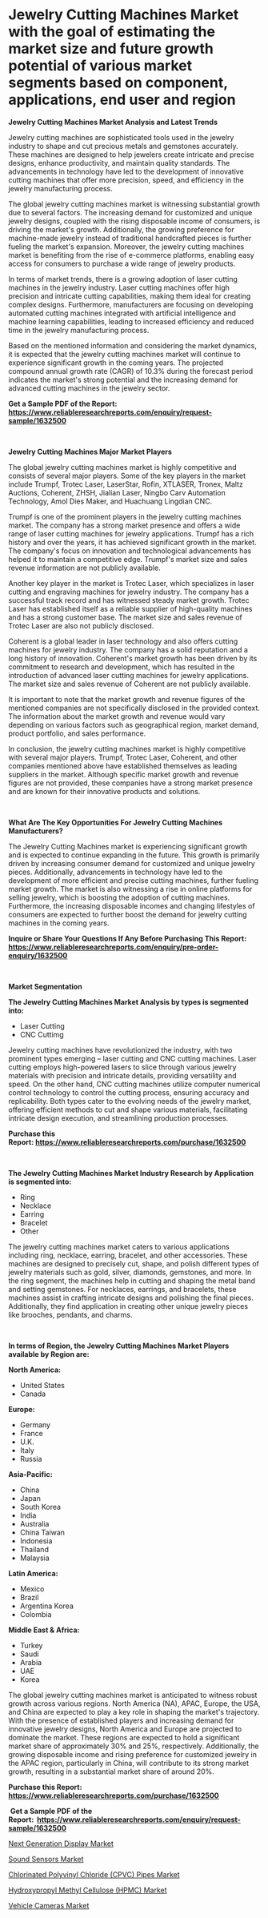 <p><h1>Jewelry Cutting Machines Market with the goal of estimating the market size and future growth potential of various market segments based on component, applications, end user and region</h1></p><p><strong>Jewelry Cutting Machines Market Analysis and Latest Trends</strong></p>
<p><p>Jewelry cutting machines are sophisticated tools used in the jewelry industry to shape and cut precious metals and gemstones accurately. These machines are designed to help jewelers create intricate and precise designs, enhance productivity, and maintain quality standards. The advancements in technology have led to the development of innovative cutting machines that offer more precision, speed, and efficiency in the jewelry manufacturing process.</p><p>The global jewelry cutting machines market is witnessing substantial growth due to several factors. The increasing demand for customized and unique jewelry designs, coupled with the rising disposable income of consumers, is driving the market's growth. Additionally, the growing preference for machine-made jewelry instead of traditional handcrafted pieces is further fueling the market's expansion. Moreover, the jewelry cutting machines market is benefiting from the rise of e-commerce platforms, enabling easy access for consumers to purchase a wide range of jewelry products.</p><p>In terms of market trends, there is a growing adoption of laser cutting machines in the jewelry industry. Laser cutting machines offer high precision and intricate cutting capabilities, making them ideal for creating complex designs. Furthermore, manufacturers are focusing on developing automated cutting machines integrated with artificial intelligence and machine learning capabilities, leading to increased efficiency and reduced time in the jewelry manufacturing process.</p><p>Based on the mentioned information and considering the market dynamics, it is expected that the jewelry cutting machines market will continue to experience significant growth in the coming years. The projected compound annual growth rate (CAGR) of 10.3% during the forecast period indicates the market's strong potential and the increasing demand for advanced cutting machines in the jewelry sector.</p></p>
<p><strong>Get a Sample PDF of the Report:&nbsp; <a href="https://www.reliableresearchreports.com/enquiry/request-sample/1632500">https://www.reliableresearchreports.com/enquiry/request-sample/1632500</a></strong></p>
<p>&nbsp;</p>
<p><strong>Jewelry Cutting Machines Major Market Players</strong></p>
<p><p>The global jewelry cutting machines market is highly competitive and consists of several major players. Some of the key players in the market include Trumpf, Trotec Laser, LaserStar, Rofin, XTLASER, Tronex, Maltz Auctions, Coherent, ZHSH, Jialian Laser, Ningbo Carv Automation Technology, Amol Dies Maker, and Huachuang Lingdian CNC.</p><p>Trumpf is one of the prominent players in the jewelry cutting machines market. The company has a strong market presence and offers a wide range of laser cutting machines for jewelry applications. Trumpf has a rich history and over the years, it has achieved significant growth in the market. The company's focus on innovation and technological advancements has helped it to maintain a competitive edge. Trumpf's market size and sales revenue information are not publicly available.</p><p>Another key player in the market is Trotec Laser, which specializes in laser cutting and engraving machines for jewelry industry. The company has a successful track record and has witnessed steady market growth. Trotec Laser has established itself as a reliable supplier of high-quality machines and has a strong customer base. The market size and sales revenue of Trotec Laser are also not publicly disclosed.</p><p>Coherent is a global leader in laser technology and also offers cutting machines for jewelry industry. The company has a solid reputation and a long history of innovation. Coherent's market growth has been driven by its commitment to research and development, which has resulted in the introduction of advanced laser cutting machines for jewelry applications. The market size and sales revenue of Coherent are not publicly available.</p><p>It is important to note that the market growth and revenue figures of the mentioned companies are not specifically disclosed in the provided context. The information about the market growth and revenue would vary depending on various factors such as geographical region, market demand, product portfolio, and sales performance.</p><p>In conclusion, the jewelry cutting machines market is highly competitive with several major players. Trumpf, Trotec Laser, Coherent, and other companies mentioned above have established themselves as leading suppliers in the market. Although specific market growth and revenue figures are not provided, these companies have a strong market presence and are known for their innovative products and solutions.</p></p>
<p>&nbsp;</p>
<p><strong>What Are The Key Opportunities For Jewelry Cutting Machines Manufacturers?</strong></p>
<p><p>The Jewelry Cutting Machines market is experiencing significant growth and is expected to continue expanding in the future. This growth is primarily driven by increasing consumer demand for customized and unique jewelry pieces. Additionally, advancements in technology have led to the development of more efficient and precise cutting machines, further fueling market growth. The market is also witnessing a rise in online platforms for selling jewelry, which is boosting the adoption of cutting machines. Furthermore, the increasing disposable incomes and changing lifestyles of consumers are expected to further boost the demand for jewelry cutting machines in the coming years.</p></p>
<p><strong>Inquire or Share Your Questions If Any Before Purchasing This Report: <a href="https://www.reliableresearchreports.com/enquiry/pre-order-enquiry/1632500">https://www.reliableresearchreports.com/enquiry/pre-order-enquiry/1632500</a></strong></p>
<p>&nbsp;</p>
<p><strong>Market Segmentation</strong></p>
<p><strong>The Jewelry Cutting Machines Market Analysis by types is segmented into:</strong></p>
<p><ul><li>Laser Cutting</li><li>CNC Cuttimg</li></ul></p>
<p><p>Jewelry cutting machines have revolutionized the industry, with two prominent types emerging – laser cutting and CNC cutting machines. Laser cutting employs high-powered lasers to slice through various jewelry materials with precision and intricate details, providing versatility and speed. On the other hand, CNC cutting machines utilize computer numerical control technology to control the cutting process, ensuring accuracy and replicability. Both types cater to the evolving needs of the jewelry market, offering efficient methods to cut and shape various materials, facilitating intricate design execution, and streamlining production processes.</p></p>
<p><strong>Purchase this Report:&nbsp;<a href="https://www.reliableresearchreports.com/purchase/1632500">https://www.reliableresearchreports.com/purchase/1632500</a></strong></p>
<p>&nbsp;</p>
<p><strong>The Jewelry Cutting Machines Market Industry Research by Application is segmented into:</strong></p>
<p><ul><li>Ring</li><li>Necklace</li><li>Earring</li><li>Bracelet</li><li>Other</li></ul></p>
<p><p>The jewelry cutting machines market caters to various applications including ring, necklace, earring, bracelet, and other accessories. These machines are designed to precisely cut, shape, and polish different types of jewelry materials such as gold, silver, diamonds, gemstones, and more. In the ring segment, the machines help in cutting and shaping the metal band and setting gemstones. For necklaces, earrings, and bracelets, these machines assist in crafting intricate designs and polishing the final pieces. Additionally, they find application in creating other unique jewelry pieces like brooches, pendants, and charms.</p></p>
<p>&nbsp;</p>
<p><strong>In terms of Region, the Jewelry Cutting Machines Market Players available by Region are:</strong></p>
<p>
    <p> <strong> North America: </strong>
        <ul>
            <li>United States</li>
            <li>Canada</li>
        </ul>
        </p> 
    <p> <strong> Europe: </strong>
        <ul>
            <li>Germany</li>
            <li>France</li>
            <li>U.K.</li>
            <li>Italy</li>
            <li>Russia</li>
        </ul>
        </p> 
    <p> <strong> Asia-Pacific: </strong>
        <ul>
            <li>China</li>
            <li>Japan</li>
            <li>South Korea</li>
            <li>India</li>
            <li>Australia</li>
            <li>China Taiwan</li>
            <li>Indonesia</li>
            <li>Thailand</li>
            <li>Malaysia</li>
        </ul>
        </p> 
    <p> <strong> Latin America: </strong>
        <ul>
            <li>Mexico</li>
            <li>Brazil</li>
            <li>Argentina Korea</li>
            <li>Colombia</li>
        </ul>
        </p> 
    <p> <strong> Middle East & Africa: </strong>
        <ul>
            <li>Turkey</li>
            <li>Saudi</li>
            <li>Arabia</li>
            <li>UAE</li>
            <li>Korea</li>
        </ul>
    </p>
    </p>
<p><p>The global jewelry cutting machines market is anticipated to witness robust growth across various regions. North America (NA), APAC, Europe, the USA, and China are expected to play a key role in shaping the market's trajectory. With the presence of established players and increasing demand for innovative jewelry designs, North America and Europe are projected to dominate the market. These regions are expected to hold a significant market share of approximately 30% and 25%, respectively. Additionally, the growing disposable income and rising preference for customized jewelry in the APAC region, particularly in China, will contribute to its strong market growth, resulting in a substantial market share of around 20%.</p></p>
<p><strong>Purchase this Report: <a href="https://www.reliableresearchreports.com/purchase/1632500">https://www.reliableresearchreports.com/purchase/1632500</a></strong></p>
<p>&nbsp;<strong>Get a Sample PDF of the Report:&nbsp;&nbsp;<a href="https://www.reliableresearchreports.com/enquiry/request-sample/1632500">https://www.reliableresearchreports.com/enquiry/request-sample/1632500</a></strong></p>
<p><strong></strong></p>
<p><p><a href="https://www.linkedin.com/pulse/next-generation-display-market-share-amp-new-trends-analysis-gzeke/">Next Generation Display Market</a></p><p><a href="https://www.linkedin.com/pulse/sound-sensors-market-size-growth-forecast-from-2023-2030-0qlre/">Sound Sensors Market</a></p><p><a href="https://medium.com/@vidyap2912/chlorinated-polyvinyl-chloride-cpvc-pipes-market-size-reveals-the-best-marketing-channels-in-d9bf842fdcb8">Chlorinated Polyvinyl Chloride (CPVC) Pipes Market</a></p><p><a href="https://medium.com/@v4171497/hydroxypropyl-methyl-cellulose-hpmc-market-outlook-industry-overview-and-forecast-2023-to-2030-1e9d52f54ab2">Hydroxypropyl Methyl Cellulose (HPMC) Market</a></p><p><a href="https://www.linkedin.com/pulse/vehicle-cameras-market-research-report-unlocks-analysis-tuxie/">Vehicle Cameras Market</a></p></p>